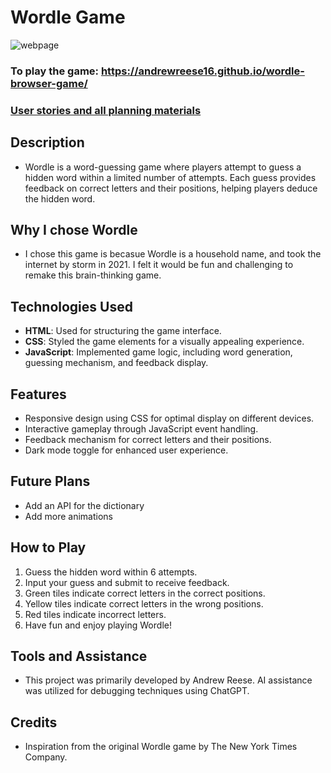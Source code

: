 # Wordle Game

![webpage](/assets/Screenshot%202024-08-29%20at%2010.34.21 AM.png)

### To play the game: https://andrewreese16.github.io/wordle-browser-game/

### [User stories and all planning materials](Planning-Materials.md)

## Description

- Wordle is a word-guessing game where players attempt to guess a hidden word within a limited number of attempts. Each guess provides feedback on correct letters and their positions, helping players deduce the hidden word.

## Why I chose Wordle

- I chose this game is becasue Wordle is a household name, and took the internet by storm in 2021. I felt it would be fun and challenging to remake this brain-thinking game.

## Technologies Used

- **HTML**: Used for structuring the game interface.
- **CSS**: Styled the game elements for a visually appealing experience.
- **JavaScript**: Implemented game logic, including word generation, guessing mechanism, and feedback display.

## Features

- Responsive design using CSS for optimal display on different devices.
- Interactive gameplay through JavaScript event handling.
- Feedback mechanism for correct letters and their positions.
- Dark mode toggle for enhanced user experience.

## Future Plans

- Add an API for the dictionary
- Add more animations

## How to Play

1. Guess the hidden word within 6 attempts.
2. Input your guess and submit to receive feedback.
3. Green tiles indicate correct letters in the correct positions.
4. Yellow tiles indicate correct letters in the wrong positions.
5. Red tiles indicate incorrect letters.
6. Have fun and enjoy playing Wordle!

## Tools and Assistance

- This project was primarily developed by Andrew Reese. AI assistance was utilized for debugging techniques using ChatGPT.

## Credits

- Inspiration from the original Wordle game by The New York Times Company.
